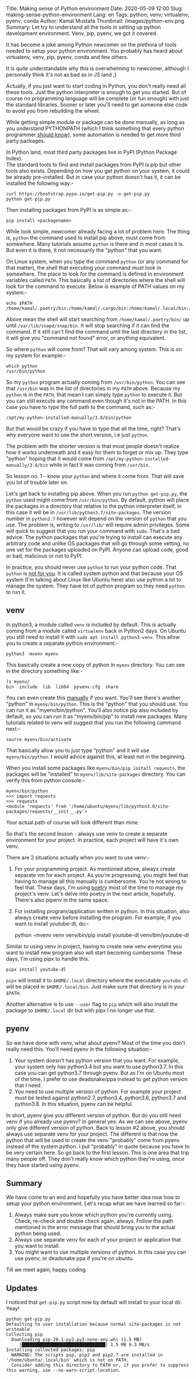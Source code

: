 Title: Making sense of Python environment
Date: 2020-05-09 12:00
Slug: making-sense-python-environment
Lang: en
Tags: python; venv; virtualenv; pyenv; conda
Author: Kamal Mustafa
Thumbnail: /images/python-env.png
Summary: Let try to understand all the tools in setting up python development environment. Venv, pip, pyenv, we got it covered.

It has become a joke among Python newcomer on the plethora of tools needed to 
setup your python environment. You probably has heard about virtualenv, venv, 
pip, pyenv, conda and few others.

It is quite understandable why this is overwhelming to newcomer, although I 
personally think it's not as bad as in JS land ;)

Actually, if you just want to start coding in Python, you don't really need all 
these tools. Just the python interpreter is enough to get you started. But of 
course no programming language will be complete (or fun enough) with just the 
standard libraries. Sooner or later you'll need to get someone else code to 
avoid you from rebuilding the wheel.

While getting simple module or package can be done manually, as long as you 
understand PYTHONPATH (which I think something that every python programmer 
[should know](https://blog.xoxzo.com/2017/06/21/understanding-python-import-1/)), some automation is needed to get more third party packages.

In Python land, most third party packages live in PyPI (Python Package Index).  
The standard tools to find and install packages from PyPI is pip but other 
tools also exists. Depending on how you get python on your system, it could be already pre-installed. But in case your python doesn't has it, it can be installed the following way:-

    curl https://bootstrap.pypa.io/get-pip.py -o get-pip.py
    python get-pip.py

Then installing packages from PyPI is as simple as:-

    pip install <packagename>

While look simple, newcomer already facing a lot of problem here. The thing is, `python` the command used to install pip above, must come from somewhere. Many tutorials assume `python` is there and in most cases it is. But even it is there, it not necessarily the "python" that you want.

On Linux system, when you type the command `python` (or any command for that matter), the shell that executing your command must look in somewhere. The place to look for the command is defined in environment variables called `PATH`. This basically a list of directories where the shell will look for the command to execute. Below is example of PATH values on my system:-

```
echo $PATH
/home/kamal/.poetry/bin:/home/kamal/.cargo/bin:/home/kamal/.local/bin:/usr/local/bin:/usr/local/sbin:/usr/bin:/home/kamal/.local/share/flatpak/exports/bin:/usr/lib/jvm/default/bin:/usr/bin/site_perl:/usr/bin/vendor_perl:/usr/bin/core_perl:/var/lib/snapd/snap/bin
```

Above mean the shell will start searching from `/home/kamal/.poetry/bin/` up until `/var/lib/snapd/snap/bin`. It will stop searching if it can find the command. If it still can't find the command until the last directory in the list, it will give you "command not found" error, or anything equivalent.

So where `python` will come from? That will vary among system. This is on my system for example:-

```
which python
/usr/bin/python
```

So my `python` program actually coming from `/usr/bin/python`. You can see that `/usr/bin` was in the list of directories in my `PATH` above. Because my `python` is in the `PATH`, that mean I can simply type `python` to execute it. But you can still execute any command even though it's not in the PATH. In this case you have to type the full path to the command, such as:-

    /opt/my-python-installed-manually/3.8/bin/python

But that would be crazy if you have to type that all the time, right? That's why everyone want to use the short version, i.e just `python`.

The problem with the shorter version is that most people doesn't realize how it works underneath and it easy for them to forget or mix up. They type "python" hoping that it would come from `/opt/my-python-installed-manually/3.8/bin` while in fact it was coming from `/usr/bin`.

So lesson no. 1 - know your `python` and where it come from. That will save you lot of trouble later on.

Let's get back to installing pip above. When you run `python get-pip.py`, the `python` used might come from `/usr/bin/python`. By default, python will place the packages in a directory that relative to the python interpreter itself, in this case it will be in `/usr/lib/python3.7/site-packages`. The version number in `python3.7` however will depend on the version of `python` that you use. The problem is, writing to `/usr/lib/` will require admin privileges. Some will quick to suggest that you run your command with `sudo`. That's a bad advice. The python packages that you're trying to install can execute any arbitrary code and unlike OS packages that will go through some vetting, no one vet for the packages uploaded on PyPI. Anyone can upload code, good or bad, malicious or not to PyPI.

In practice, you should never use `python` to run your python code. That `python` is [not for you](https://dev.to/k4ml/system-python-is-not-for-you-e4g). It is called system python and that because your OS system (I'm talking about Linux like Ubuntu here) also use python a lot to manage the system. They have lot of python program so they need `python` to run it.

## venv

In python3, a module called `venv` is included by default. This is actually coming from a module called `virtualenv` back in Python2 days. On Ubuntu you still need to install it with `sudo apt install python3-venv`. This allow you to create a separate python environment:-

    python3 -mvenv myenv

This basically create a new copy of python in `myenv` directory. You can see in the directory something like:-

```
ls myenv/
bin  include  lib  lib64  pyvenv.cfg  share
```

You can even create this [manually](https://dev.to/k4ml/python-diy-virtualenv-5e4j) if you want. You'll see there's another "python" in `myenv/bin/python`. This is the "python" that you should use. You can run it as "myenv/bin/python". You'll also notice pip also included by default, so you can run it as "myenv/bin/pip" to install new packages. Many tutorials related to venv will suggest that you run the following command next:-

```
source myenv/bin/activate
```
That basically allow you to just type "python" and it will use `myenv/bin/python`. I would advice against this, at least not in the beginning.

When you install some packages like `myenv/bin/pip install requests`, the packages will be "installed" to `myenv/lib/site-packages` directory. You can verify this from python console:-

```
myenv/bin/python
>>> import requests
>>> requests
<module 'requests' from '/home/ubuntu/myenv/lib/python3.6/site-packages/requests/__init__.py'>
```
Your actual path of course will look different than mine.

So that's the second lesson - always use venv to create a separate environment for your project. In practice, each project will have it's own venv.

There are 2 situations actually when you want to use venv:-

1. For your programming project. As mentioned above, always create separate vm for each project. As you're progressing, you might feel that having to manage all this manually is cumbersome. You're not wrong to feel that. These days, I'm using [poetry](https://python-poetry.org/) most of the time to manage my project's venv. Let's delve into poetry in the next article, hopefully. There's also pipenv in the same space.
2. For installing program/application written in python. In this situation, also always create venv before installing the program. For example, if you want to install youtube-dl, do:-

    python -mvenv venv
    venv/bin/pip install youtube-dl
    venv/bin/youtube-dl

Similar to using venv in project, having to create new venv everytime you want to install new program also will start becoming cumbersome. These days, I'm using pipx to handle this.

    pipx install youtube-dl

`pipx` will install it to `$HOME/.local` directory where the executable `youtube-dl` will be placed in `$HOME/.local/bin`. Just make sure that directory is in your `$PATH`.

Another alternative is to use `--user` flag to `pip` which will also install the package to `$HOME/.local` dir but with pipx I no longer use that.

## pyenv

So we have done  with venv, what about pyenv? Most of the time you don't really need this. You'll need pyenv in the following situation:-

1. Your system doesn't has python version that you want. For example, your system only has python3.4 but you want to use python3.7. In this case you can get python3.7 through pyenv. But as I'm on Ubuntu most of the time, I prefer to use deadsnake/ppa instead to get python version that I need.
2. You need to use multiple version of python. For example your project must be tested against python2.7, python3.4, python3.6, python3.7 and python3.8. In this situation, pyenv can be helpful.


In short, pyenv give you different version of python. But do you still need venv if you already use pyenv? In general yes. As we can see above, pyenv only give different version of python. Back to lesson #2 above, you should always use separate venv for your project. The different is that now the python that will be used to create the venv "probably" come from pyenv instead of the system python. I put "probably" in quote because you have to be very certain here. So go back to the first lesson. This is one area that trip many people off. They don't really know which python they're using, once they have started using pyenv.

## Summary
We have come to an end and hopefully you have better idea now how to setup your python environment. Let's recap what we have learned so far:-

1. Always make sure you know which python you're currently using. Check, re-check and double check again, always. Follow the path mentioned in the error message that should bring you to the actual python being used.
2. Always use separate venv for each of your project or application that you want to install.
3. You might want to use multiple versions of python. In this case you can use pyenv, or deadsnake ppa if you're on ubuntu.

Till we meet again, happy coding.

## Updates

I noticed that `get-pip.py` script now by default will install to your local dir. Yeay!

```
python get-pip.py
Defaulting to user installation because normal site-packages is not writeable
Collecting pip
  Downloading pip-20.1-py2.py3-none-any.whl (1.5 MB)
     |████████████████████████████████| 1.5 MB 9.3 MB/s
Installing collected packages: pip
  WARNING: The scripts pip, pip2 and pip2.7 are installed in '/home/ubuntu/.local/bin' which is not on PATH.
  Consider adding this directory to PATH or, if you prefer to suppress this warning, use --no-warn-script-location.
```

